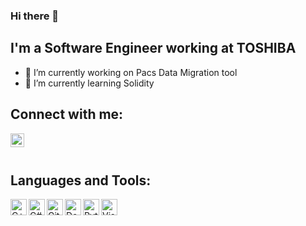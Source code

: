 ### Hi there 👋


## I'm a Software Engineer working at TOSHIBA

- 🔭 I’m currently working on Pacs Data Migration tool
- 🌱 I’m currently learning Solidity


## Connect with me:

[<img align="left" alt="arjunraghurama | LinkedIn" width="22px" src="https://cdn.jsdelivr.net/npm/simple-icons@v3/icons/linkedin.svg" />][linkedin]


[linkedin]: https://linkedin.com/in/arjunraghurama

<br />
<br />

## Languages and Tools:

<img align="left" alt="C++" width="26px" src="https://user-images.githubusercontent.com/22273002/98249127-e9553700-1f9b-11eb-9f7d-4d16bd497a6e.png" />
<img align="left" alt="C#" width="26px" src="https://user-images.githubusercontent.com/22273002/98249383-2faa9600-1f9c-11eb-8f9b-36e9d5819b46.png" />
<img align="left" alt="GitHub" width="26px" src="https://user-images.githubusercontent.com/22273002/98248387-de4dd700-1f9a-11eb-98cd-a03a24c03a27.png" />
<img align="left" alt="Docker" width="26px" src="https://user-images.githubusercontent.com/22273002/98249562-62ed2500-1f9c-11eb-8ee3-6b3846062f5d.png" />

<img align="left" alt="Python" width="26px" src="https://user-images.githubusercontent.com/22273002/98250277-3f76aa00-1f9d-11eb-8244-75b04d79149b.png" />
<img align="left" alt="Visual Studio" width="26px" src=" https://user-images.githubusercontent.com/22273002/98250394-603eff80-1f9d-11eb-81ee-3d927851a0d1.png" />
<!--
<img align="left" alt=" " width="26px" src=" " />
<img align="left" alt=" " width="26px" src=" " />
<img align="left" alt=" " width="26px" src=" " />



-->


